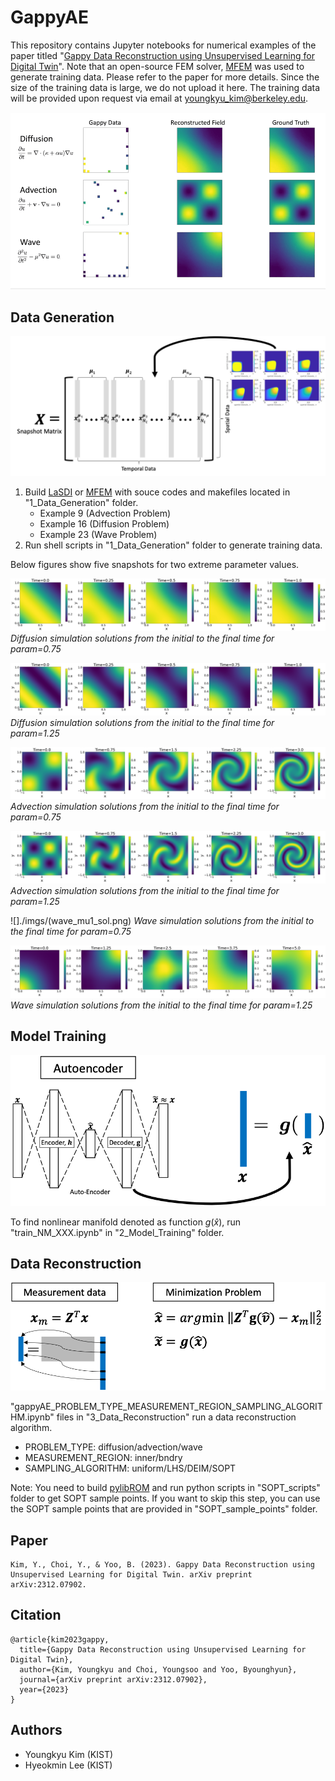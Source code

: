 # GappyAE

This repository contains Jupyter notebooks for numerical examples of the paper titled "[Gappy Data Reconstruction using Unsupervised Learning for Digital Twin](https://arxiv.org/abs/2312.07902)".
Note that an open-source FEM solver, [MFEM](https://mfem.org/) was used to generate training data. Please refer to the paper for more details. Since the size of the training data is large, we do not upload it here. The training data will be provided upon request via email at youngkyu_kim@berkeley.edu.

![](./imgs/gappyAE_ani.gif)

## Data Generation
![](./imgs/data_generation.png)

1. Build [LaSDI](https://github.com/LLNL/LaSDI) or [MFEM](https://mfem.org/) with souce codes and makefiles located in "1_Data_Generation" folder.
    - Example 9 (Advection Problem)
    - Example 16 (Diffusion Problem)
    - Example 23 (Wave Problem)
2. Run shell scripts in "1_Data_Generation" folder to generate training data.  

Below figures show five snapshots for two extreme parameter values.

![](./imgs/diffusion_mu1_sol.png)
*Diffusion simulation solutions from the initial to the final time for param=0.75*

![](./imgs/diffusion_mu2_sol.png)
*Diffusion simulation solutions from the initial to the final time for param=1.25*

![](./imgs/advection_mu1_sol.png)
*Advection simulation solutions from the initial to the final time for param=0.75*

![](./imgs/advection_mu2_sol.png)
*Advection simulation solutions from the initial to the final time for param=1.25*

![]./imgs/(wave_mu1_sol.png)
*Wave simulation solutions from the initial to the final time for param=0.75*

![](./imgs/wave_mu2_sol.png)
*Wave simulation solutions from the initial to the final time for param=1.25*

## Model Training
![](./imgs/model_training.png)

To find nonlinear manifold denoted as function $g(\hat{x})$, run "train_NM_XXX.ipynb" in "2_Model_Training" folder.

## Data Reconstruction
![](./imgs/data_reconstruction.png)

"gappyAE_PROBLEM_TYPE_MEASUREMENT_REGION_SAMPLING_ALGORITHM.ipynb" files in "3_Data_Reconstruction" run a data reconstruction algorithm.

- PROBLEM_TYPE: diffusion/advection/wave
- MEASUREMENT_REGION: inner/bndry
- SAMPLING_ALGORITHM: uniform/LHS/DEIM/SOPT

Note: You need to build [pylibROM](https://github.com/LLNL/pylibROM) and run python scripts in "SOPT_scripts" folder to get SOPT sample points. If you want to skip this step, you can use the SOPT sample points that are provided in "SOPT_sample_points" folder.

## Paper
```
Kim, Y., Choi, Y., & Yoo, B. (2023). Gappy Data Reconstruction using Unsupervised Learning for Digital Twin. arXiv preprint arXiv:2312.07902.
```

## Citation
```
@article{kim2023gappy,
  title={Gappy Data Reconstruction using Unsupervised Learning for Digital Twin},
  author={Kim, Youngkyu and Choi, Youngsoo and Yoo, Byounghyun},
  journal={arXiv preprint arXiv:2312.07902},
  year={2023}
}
```

## Authors
- Youngkyu Kim (KIST)
- Hyeokmin Lee (KIST)
